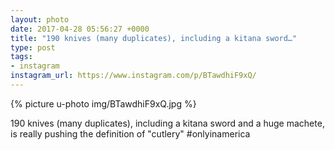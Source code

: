 ```yaml
---
layout: photo
date: 2017-04-28 05:56:27 +0000
title: "190 knives (many duplicates), including a kitana sword…"
type: post
tags:
- instagram
instagram_url: https://www.instagram.com/p/BTawdhiF9xQ/
---
```


{% picture u-photo img/BTawdhiF9xQ.jpg %}

190 knives (many duplicates), including a kitana sword and a huge machete, is really pushing the definition of "cutlery" #onlyinamerica
